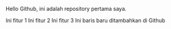 Hello Github, ini adalah repository pertama saya.

Ini fitur 1
Ini fitur 2
Ini fitur 3
Ini baris baru ditambahkan di Github
